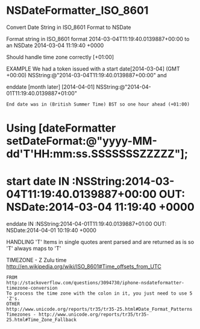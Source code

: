 NSDateFormatter_ISO_8601
========================

Convert Date String in ISO_8601 Format to NSDate


 Format string in ISO_8601 format
 2014-03-04T11:19:40.0139887+00:00
 to an NSDate
 2014-03-04 11:19:40 +0000
 
 Should handle time zone correctly [+01:00]
 
 EXAMPLE
 We had a token issued with a
    start date[2014-03-04] (GMT +00:00)
    NSString:@"2014-03-04T11:19:40.0139887+00:00"
 and
 
 enddate [month later] [2014-04-01]
    NSString:@"2014-04-01T11:19:40.0139887+01:00"
 
    End date was in (British Summer Time) BST so one hour ahead (+01:00)
 
 Using
 [dateFormatter setDateFormat:@"yyyy-MM-dd'T'HH:mm:ss.SSSSSSSZZZZZ"];
 ========================
 start date
 IN :NSString:2014-03-04T11:19:40.0139887+00:00
 OUT:  NSDate:2014-03-04 11:19:40 +0000
 ========================
 enddate
 IN :NSString:2014-04-01T11:19:40.0139887+01:00
 OUT:  NSDate:2014-04-01 10:19:40 +0000
 
 
 HANDLING 'T'
    Items in single quotes arent parsed and are returned as is
    so 'T' always maps to 'T'

 
 TIMEZONE - Z Zulu time
    http://en.wikipedia.org/wiki/ISO_8601#Time_offsets_from_UTC

    FROM
    http://stackoverflow.com/questions/3094730/iphone-nsdateformatter-timezone-conversion
    To process the time zone with the colon in it, you just need to use 5 'Z's.
    OTHER
    http://www.unicode.org/reports/tr35/tr35-25.html#Date_Format_Patterns
    Timezones - http://www.unicode.org/reports/tr35/tr35-25.html#Time_Zone_Fallback
